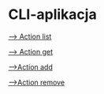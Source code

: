 # CLI-aplikacja

<a href="https://monosnap.com/file/V84zUZfcwA4IZPuPopnHMM1ohTEECe"> --> Action list </a>

<a href="https://monosnap.com/file/7O82x2pbEDYAn28dYBsfrIH2Al1lQH"> --> Action get </a>

<a href="https://monosnap.com/file/izZhCKD4GNhz2YmOfEfgV8NMTVA8uP"> -->Action add </a>

<a href="https://monosnap.com/list/64c80561861949058b228bde"> -->Action remove </a>
